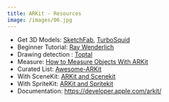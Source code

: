 ```yaml
---
title: ARKit - Resources
image: /images/06.jpg
---
```


- Get 3D Models: [SketchFab](https://sketchfab.com/), [TurboSquid](https://www.turbosquid.com/)
- Beginner Tutorial: [Ray Wenderlich](https://www.raywenderlich.com/172543/augmented-reality-and-arkit-tutorial)
- Drawing detection : [Toptal](https://www.toptal.com/swift/ios-arkit-tutorial-drawing-in-air-with-fingers)
- Measure: [How to Measure Objects With ARKit](https://virtualrealitypop.com/ios-11-tutorial-how-to-measure-objects-with-arkit-743d2ec78afc)
- Curated List: [Awesome-ARKit](https://github.com/olucurious/Awesome-ARKit)
- With SceneKit: [ARKit and Scenekit](https://blog.pusher.com/building-an-ar-app-with-arkit-and-scenekit/)
- With SpriteKit: [ARKit and Spritekit](https://blog.pusher.com/building-ar-game-arkit-spritekit/)
- Documentation: https://developer.apple.com/arkit/
